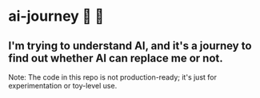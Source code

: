 # ai-journey 🤖 🤖

## I'm trying to understand AI, and it's a journey to find out whether AI can replace me or not.

Note: The code in this repo is not production-ready; it's just for experimentation or toy-level use.